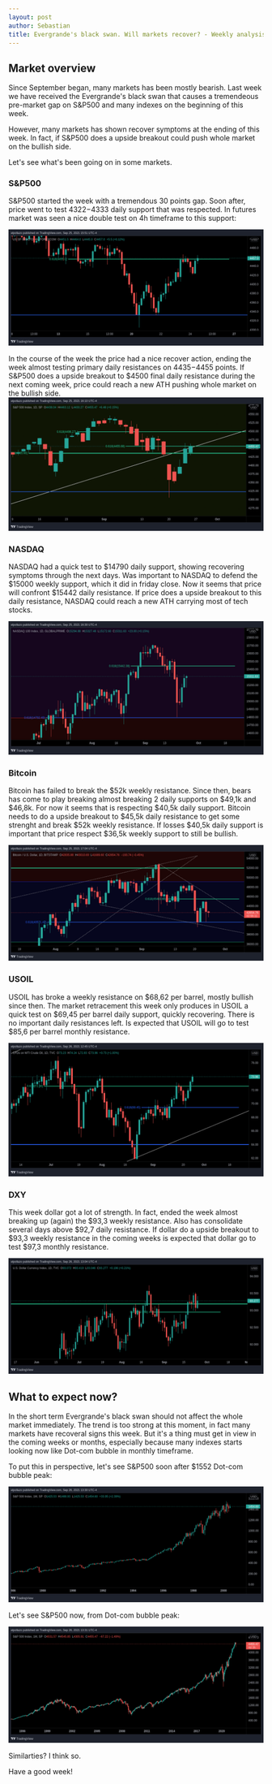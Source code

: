 ```yaml
---
layout: post
author: Sebastian
title: Evergrande's black swan. Will markets recover? - Weekly analysis
---
```


## Market overview

Since September began, many markets has been mostly bearish. Last week we have received the Evergrande's black swan that causes a tremendeous pre-market gap on S&P500 and many indexes on the beginning of this week.

However, many markets has shown recover symptoms at the ending of this week. In fact, if S&P500 does a upside breakout could push whole market on the bullish side.

Let's see what's been going on in some markets.


### S&P500

S&P500 started the week with a tremendous 30 points gap. Soon after, price went to test $4322-$4333 daily support that was respected. In futures market was seen a nice double test on 4h timeframe to this support: 

![800x600](/media/post1/4h-double-test.png)

In the course of the week the price had a nice recover action, ending the week almost testing primary daily resistances on $4435-$4455 points. If S&P500 does a upside breakout to $4500 final daily resistance during the next coming week, price could reach a new ATH pushing whole market on the bullish side.
![800x600](/media/post1/sp-daily.png)

### NASDAQ

NASDAQ had a quick test to $14790 daily support, showing recovering symptoms through the next days. Was important to NASDAQ to defend the $15000 weekly support, which it did in friday close. Now it seems that price will confront $15442 daily resistance. If price does a upside breakout to this daily resistance, NASDAQ could reach a new ATH carrying most of tech stocks.

![800x600](/media/post1/nasdaq-daily.png)


### Bitcoin

Bitcoin has failed to break the $52k weekly resistance. Since then, bears has come to play breaking almost breaking 2 daily supports on $49,1k and $46,8k. For now it seems that is respecting $40,5k daily support. Bitcoin needs to do a upside breakout to $45,5k daily resistance to get some strenght and break $52k weekly resistance. If losses $40,5k daily support is important that price respect $36,5k weekly support to still be bullish.

![800x600](/media/post1/bitcoin-daily.png)

### USOIL

USOIL has broke a weekly resistance on $68,62 per barrel, mostly bullish since then. The market retracement this week only produces in USOIL a quick test on $69,45 per barrel daily support, quickly recovering. There is no important daily resistances left. Is expected that USOIL will go to test $85,6 per barrel monthly resistance.

![800x600](/media/post1/usoil-daily.png)

### DXY

This week dollar got a lot of strength. In fact, ended the week almost breaking up (again) the $93,3 weekly resistance. Also has consolidate several days above $92,7 daily resistance. If dollar do a upside breakout to $93,3 weekly resistance in the coming weeks is expected that dollar go to test $97,3 monthly resistance.

![800x600](/media/post1/dxy-daily.png)

## What to expect now?

In the short term Evergrande's black swan should not affect the whole market immediately. The trend is too strong at this moment, in fact many markets have recoveral signs this week. But it's a thing must get in view in the coming weeks or months, especially because many indexes starts looking now like Dot-com bubble in monthly timeframe.

To put this in perspective, let's see S&P500 soon after $1552 Dot-com bubble peak:

![800x600](/media/post1/sp-before.png)

Let's see S&P500 now, from Dot-com bubble peak:

![800x600](/media/post1/sp-after.png)

Similarties? I think so.

Have a good week!






